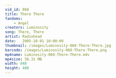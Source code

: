 ```yaml
---
vid_id: 068
title: There There
fandoms:
    - Angel
creators: Luminosity
song: There, There
artist: Radiohead
date:   2005-10-01 10:00:00
thumbnail: /images/Luminosity-068-There-There.jpg
barcode: /images/Luminosity-068-There-There.png
mp4name: Luminosity-068-There-There.m4v
mp4size: 58.31 MB
width: 848
height: 480
---
```



